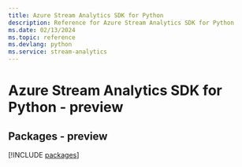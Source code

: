 ```yaml
---
title: Azure Stream Analytics SDK for Python
description: Reference for Azure Stream Analytics SDK for Python
ms.date: 02/13/2024
ms.topic: reference
ms.devlang: python
ms.service: stream-analytics
---
```

# Azure Stream Analytics SDK for Python - preview
## Packages - preview
[!INCLUDE [packages](stream-analytics-index.md)]